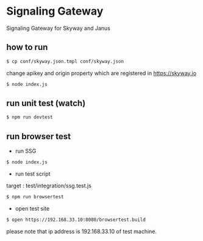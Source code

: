 # Signaling Gateway

Signaling Gateway for Skyway and Janus

## how to run

```bash
$ cp conf/skyway.json.tmpl conf/skyway.json
```

change apikey and origin property which are registered in https://skyway.io

```bash
$ node index.js
```

## run unit test (watch)

```bash
$ npm run devtest
```

## run browser test

* run SSG

```bash
$ node index.js
```

* run test script

target : test/integration/ssg.test.js

```bash
$ npm run browsertest
```

* open test site

```bash
$ open https://192.168.33.10:8080/browsertest.build
```

please note that ip address is 192.168.33.10 of test machine.
